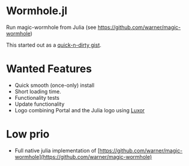 # Wormhole.jl
Run magic-wormhole from Julia (see https://github.com/warner/magic-wormhole)

This started out as a [quick-n-dirty gist](https://gist.github.com/dietercastel/91aa45ab325ecc95ded8c974c8400cf7).


# Wanted Features

- Quick smooth (once-only) install
- Short loading time.
- Functionality tests
- Update functionality
- Logo combining Portal and the Julia logo using [Luxor](https://github.com/JuliaGraphics/Luxor.jl)

# Low prio
- Full native julia implementation of [https://github.com/warner/magic-wormhole](https://github.com/warner/magic-wormhole)
